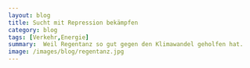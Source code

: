 ```yaml
---
layout: blog
title: Sucht mit Repression bekämpfen
category: blog
tags: [Verkehr,Energie]  
summary:  Weil Regentanz so gut gegen den Klimawandel geholfen hat. 
image: /images/blog/regentanz.jpg
---
```

